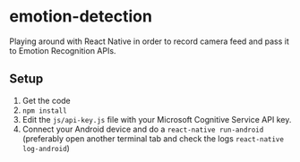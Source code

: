 # emotion-detection
Playing around with React Native in order to record camera feed and pass it to Emotion Recognition APIs.

## Setup
 1. Get the code
 2. `npm install`
 3. Edit the `js/api-key.js` file with your Microsoft Cognitive Service API key.
 4. Connect your Android device and do a `react-native run-android` (preferably open another terminal tab and check the logs `react-native log-android`)
 
